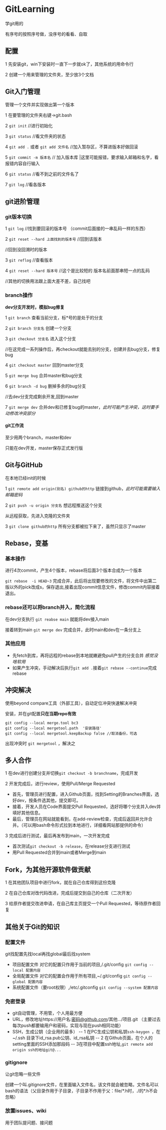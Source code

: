 # GitLearning
学git用的

有序号的按照序号做，没序号的看看、自取

## 配置
1 先安装git，win下安装时一直下一步就ok了，其他系统的用命令行

2 创建一个用来管理的文件夹，至少放3个文档

## Git入门管理
管理一个文件并实现做出第一个版本

1 在要管理的文件夹右键->git.bash

2 `git init` //进行初始化

3 `git status` //看文件夹的状态

4 `git add .` 或者 `git add 文件名` //加入暂存区，不算进版本好做回滚

5 `git commit -m 版本名`  // 加入版本库  |这里可能报错，要求输入邮箱和名字，看报错内容自行输入

6 `git status` //看不到之前的文件名了

7 `git log` //看各版本

## git进阶管理
### git版本切换

1 `git log` //找到要回滚的版本号 （commit后面接的一串乱码一样的东西）

2 `git reset --hard 上面找到的版本号` //回到该版本

//回到没回溯时的版本

3 `git reflog` //查看版本

4 `git reset --hard 版本号` //这个是比较短的 版本名前面那串短一点的乱码

//其他的切换用法跟上面大差不差，自己找吧

### branch操作
**dev分支开发时，模拟bug修复**

1 `git branch` 查看当前分支，标\*号的是处于的分支

2 `git branch 分支名` 创建一个分支

3 `git checkout 分支名` 进入这个分支

//在这完成一系列操作后，再checkout就能去别的分支，创建并去bug分支，修复bug

4 `git checkout master` 回到master分支

5 `git merge bug` 合并master和bug分支

6 `git branch -d bug` 删掉多余的bug分支

//去dev分支完成剩余开发,回到master

7 `git merge dev` 合并dev和已修复bug的master，*此时可能产生冲突，这时要手动修改冲突部分*

#### git工作流
至少用两个branch，master和dev

只能在dev开发，master保存正式发行版

## Git与GitHub

在本地已经init的时候

1 `git remote add origin(别名) github的http` 链接到github，*此时可能需要输入邮箱密码*

2 `git push -u origin 分支名` 想远程推送这个分支

从远程获取，先进入克隆的文件夹

3 `git clone github的http` 所有分支都被拉下来了，虽然只显示了master

## Rebase，变基
### 基本操作
进行4次commit，产生4个版本，rebase将后面3个版本合成为一个版本

`git rebase  -i HEAD~3` 完成合并，此后将出现要修改的文件，将文件中出第二版以外的pick改成s，保存退出,接着出现commit信息文件，修改commit内容接着退出。

### rebase还可以将branch并入，简化流程

在dev分支执行 `git reabse main` 就能将dev接入main

接着转到main `git merge dev` 完成合并，此时main和dev在一条分支上

### 其他应用
- 先fetch到库，再将远程的rebase到本地就嫩避免pull产生的分支合并 *感觉没啥软用*
- 如果产生冲突，手动解决后执行`git add .`接着`git rebase --continue`完成rebase

## 冲突解决
使用beyond compare工具（外部工具），自动定位冲突快速解决冲突

安装，并在git配置**只在当期repo有效**
```
git config --local merge.tool bc3
git config --local mergetool.path  '安装路径'
git config --local mergetool.keepBackup false //取消备份，可选
```

出现冲突时 `git mergetool` ，解决之

## 多人合作
1 在dev进行创建分支并切换`git checkout -b branchname`，完成开发

2 开发完成后，进行review，使用Pull/Merge Requested

- 首先，管理员进行配置，进入Github页面，找到Setting的Branches界面，选好dev，按条件选其他，提交即可。
- 接着，开发人员在Code界面提交Pull Requested，选好将哪个分支并入dev并填好其他信息。
- 最后，管理员在网站就能看到，在add-review检查，完成后返回并允许合并。（可以用bash命令形式拉到本地进行，详细看网站那提供的命令）

3 完成后进行测试，最后再发布到main，一次开发完成
+ 首次测试`git checkout -b release`，在release分支进行测试
+ 用Pull Requested合并到main或者Merge到main

## Fork，为其他开源软件做贡献
1 在其他团队项目中进行fork，就在自己仓库得到这份克隆

2 在自己仓库对改代码改进，完成后提交到自己的仓库（二次开发）

3 给原作者提交改进申请，在自己库主页提交一个Pull Requested，等待原作者回复

## 其他关于Git的知识
### 配置文件
git找配置先找local再找global最后找system

+ 项目配置文件 对它的配置只作用于当前的项目,/.git/config `git config --local 配置内容`
+ 全局配置文件 对它的配置会作用于所有项目,~/.git/config  `git config --global 配置内容`
+ 系统配置文件（要root权限）,/etc/.gitconfig            `git config --system 配置内容`
### 免密登录
- git自动管理，不用管，个人用最方便
- URL，修改地址https://用户名:密码@github.com/其他.../项目.git （主要过去每次push都要输用户和密码，实现与现在push相同功能）
- SSH，生成公钥（企业用的最多）
-- 1 在PC生成公钥和私钥`ssh-keygen `，在~/.ssh 目录下id_rsa.pub公钥、id_rsa私钥
-- 2 在Github页面，在个人的setting里面的SSH添加那段码
-- 3在项目中配置ssh地址,`git remote add origin ssh的地址git@...`
### gitignore
让git忽略一些文件

创建一个叫.gitignore文件，在里面输入文件名，该文件就会被忽略，文件名可以bash的语法（父目录作用于子目录，子目录不作用于父：file/*.h时，./的\*.h不会忽略）
### 放置issues、wiki
用于团队提问题、接问题